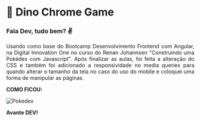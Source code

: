 # :rocket: Dino Chrome Game
### Fala Dev, tudo bem? :v: 

<p align="justify">Usando como base do Bootcamp Desenvolvimento Frontend com Angular, na Digital Innovation One no curso do Renan Johannsen "Construindo uma Pokédex com Javascript". Após finalizar as aulas, foi feita a alteração do CSS e também foi adicionado a responsividade no media queries para quando alterar o tamanho da tela no caso do uso do mobile e coloquei uma forma de manipular as páginas.</p>

**COMO FICOU:**

![Pokedex](https://github.com/PedroHBO/PokeDex/assets/66649954/16f09c95-d7d7-4ed1-8877-375aadbc1470)

**Avante DEV!**
